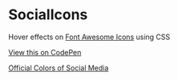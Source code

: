 # SocialIcons
Hover effects on <a href ="https://fontawesome.com/">Font Awesome Icons</a> using CSS

<a href ="https://codepen.io/kpdushanmaduka/pen/jadeoO">View this on CodePen</a>

<a href ="https://www.lockedownseo.com/social-media-colors/">Official Colors of Social Media</a>

